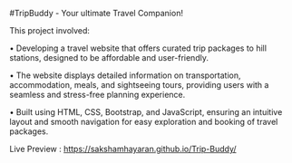 #TripBuddy - Your ultimate Travel Companion!

This project involved:

• Developing a travel website that offers curated trip packages to hill stations, designed to be affordable and user-friendly.

• The website displays detailed information on transportation, accommodation, meals, and sightseeing tours, providing users with a seamless and stress-free planning experience.

• Built using HTML, CSS, Bootstrap, and JavaScript, ensuring an intuitive layout and smooth navigation for easy exploration and booking of travel packages.

Live Preview : https://sakshamhayaran.github.io/Trip-Buddy/
